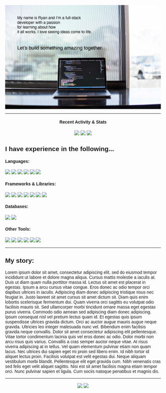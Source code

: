 <div class="big-container" style="font-family: 'Helvetica'">
    <div class="head-banner">
        <img src="banner-image-header.jpg" border=0 width="800" align="center">
    </div>
    <div class="info-badges">
        <hr>
        <h4 align="center">Recent Activity & Stats</h4>
        <div align="center">
            <img src="https://badges.pufler.dev/repos/ryan-bradshaw"/>
            <img src="https://badges.pufler.dev/commits/monthly/ryan-bradshaw"/>
            <img src="https://badges.pufler.dev/visits/ryan-bradshaw/ryan-bradshaw"/>
        </div>
    </div>
    <div class="main">
        <div class="technologies">
            <h2>I have experience in the following...</h2>
            <h4>Languages: </h4>
                <img src="https://img.shields.io/badge/HTML5-E34F26?style=for-the-badge&logo=html5&logoColor=white"/>
                <img src="https://img.shields.io/badge/CSS3-1572B6?style=for-the-badge&logo=css3&logoColor=white" />
                <img src="https://img.shields.io/badge/JavaScript-F7DF1E?style=for-the-badge&logo=javascript&logoColor=black"/>
                <img src="https://img.shields.io/badge/Python-3776AB?style=for-the-badge&logo=python&logoColor=white"/>
                <img src="https://img.shields.io/badge/Java-ED8B00?style=for-the-badge&logo=java&logoColor=white"/>
                <img src="https://img.shields.io/badge/PHP-777BB4?style=for-the-badge&logo=php&logoColor=white"/>
                <!-- <img src="https://img.shields.io/badge/Rust-000000?style=for-the-badge&logo=rust&logoColor=white"/> -->
                <!-- <img src="https://img.shields.io/badge/Solidity-e6e6e6?style=for-the-badge&logo=solidity&logoColor=black"/>-->
            <h4>Frameworks & Libraries: </h4>
                <img src="https://img.shields.io/badge/-Nodejs-white?style=for-the-badge&logo=Node.js"/>
                <img src="https://img.shields.io/badge/-React-212121?style=for-the-badge&logo=react"/>
                <img src="https://img.shields.io/badge/Wordpress-21759B?style=for-the-badge&logo=wordpress&logoColor=white"/>
                <img src="https://img.shields.io/badge/-Bootstrap-563D7C?style=for-the-badge&logo=bootstrap"/>
                <img src="https://img.shields.io/badge/-Express-22AE5A?style=for-the-badge&logo=express"/>
                <img src="https://img.shields.io/badge/Flask-000000?style=for-the-badge&logo=flask&logoColor=white"/>
                <img src="https://img.shields.io/badge/npm-CB3837?style=for-the-badge&logo=npm&logoColor=white"/>
                <!-- add badge for axios? -->
            <h4>Databases: </h4>
                <img src="https://img.shields.io/badge/-MySQL-DD8A00?style=for-the-badge&logo=mysql"/>
                <img src="https://img.shields.io/badge/-MongoDB-FFF?style=for-the-badge&logo=mongodb"/>
            <h4>Other Tools: </h4>
                <img src="https://img.shields.io/badge/-Spring-166E3A?style=for-the-badge&logo=spring"/>
                <img src="https://img.shields.io/badge/-VSCode-282A36?style=for-the-badge&logo=visualstudiocode"/>
                <img src="https://img.shields.io/badge/Postman-FF6C37?style=for-the-badge&logo=Postman&logoColor=white"/>
                <img src="https://img.shields.io/badge/-GitHub-0D1117?style=for-the-badge&logo=github"/>
                <img src="https://img.shields.io/badge/-Trello-095ED9?style=for-the-badge&logo=trello"/>
                <img src="https://img.shields.io/badge/-LeetCode-FFA116?style=for-the-badge&logo=LeetCode&logoColor=black"/>
        </div>
        <hr>
        <div class="bio">
            <h2>My story: </h2>
            <p>
            Lorem ipsum dolor sit amet, consectetur adipiscing elit, sed do eiusmod tempor incididunt ut labore et dolore magna aliqua. Cursus mattis molestie a iaculis at. Duis ut diam quam nulla porttitor massa id. Lectus sit amet est placerat in egestas. Ipsum a arcu cursus vitae congue. Eros donec ac odio tempor orci dapibus ultrices in iaculis. Adipiscing diam donec adipiscing tristique risus nec feugiat in. Justo laoreet sit amet cursus sit amet dictum sit. Diam quis enim lobortis scelerisque fermentum dui. Quam viverra orci sagittis eu volutpat odio facilisis mauris sit. Sed ullamcorper morbi tincidunt ornare massa eget egestas purus viverra. Commodo odio aenean sed adipiscing diam donec adipiscing. Ipsum consequat nisl vel pretium lectus quam id. Et egestas quis ipsum suspendisse ultrices gravida dictum. Orci ac auctor augue mauris augue neque gravida. Ultricies leo integer malesuada nunc vel.
            Bibendum enim facilisis gravida neque convallis. Dolor sit amet consectetur adipiscing elit pellentesque. Vitae tortor condimentum lacinia quis vel eros donec ac odio. Dolor morbi non arcu risus quis varius. Convallis a cras semper auctor neque vitae. At risus viverra adipiscing at in tellus. Vel quam elementum pulvinar etiam non quam lacus. Nec ultrices dui sapien eget mi proin sed libero enim. Id nibh tortor id aliquet lectus proin. Facilisis volutpat est velit egestas dui. Neque aliquam vestibulum morbi blandit. Pellentesque elit eget gravida cum. Nibh venenatis cras sed felis eget velit aliquet sagittis. Nisi est sit amet facilisis magna etiam tempor orci. Nunc pulvinar sapien et ligula. Cum sociis natoque penatibus et magnis dis.
            </p>
        </div>
    </div>
    <hr>
    <div class="github-stats">
        <p align="center">
        <img align="center" src="https://github-readme-stats.vercel.app/api?username=ryan-bradshaw&show_icons=true&theme=algolia&line_height=33">
        <img align="center" src="https://github-readme-stats.vercel.app/api/top-langs/?username=ryan-bradshaw&theme=algolia&hide=html,css&line_height=40">
        </p>
    </div>
</div>
